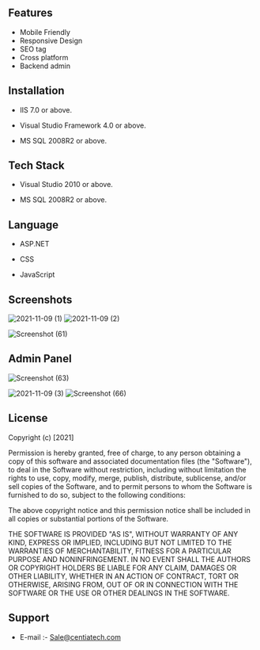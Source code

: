 
## Features

- Mobile Friendly 
- Responsive Design
- SEO tag
- Cross platform
- Backend admin



  
## Installation

- IIS 7.0  or above.

- Visual Studio Framework 4.0 or above.

- MS SQL 2008R2 or above.

## Tech Stack

- Visual Studio 2010 or above.

- MS SQL 2008R2 or above.
  
## Language

- ASP.NET

- CSS

- JavaScript

## Screenshots

![2021-11-09 (1)](https://user-images.githubusercontent.com/92842316/140905661-59464c8c-ada3-4bce-8f36-a6fbb2e2b91c.png)
![2021-11-09 (2)](https://user-images.githubusercontent.com/92842316/140905686-fe5159f2-79bc-44e2-b783-a12653e57d96.png)

![Screenshot (61)](https://user-images.githubusercontent.com/92842316/140905697-0ccf73ef-543b-4423-88cc-f1be160e2f3a.png)

 ## Admin Panel

![Screenshot (63)](https://user-images.githubusercontent.com/92842316/140905710-fc5d9c83-78d7-4991-89a8-0d8b1e0c5b38.png)

![2021-11-09 (3)](https://user-images.githubusercontent.com/92842316/140905749-94d0960c-aca3-4200-97b8-8e7ab9aa035b.png)
![Screenshot (66)](https://user-images.githubusercontent.com/92842316/140905757-bdc7d578-3f46-445c-b545-034a41d7d67b.png)





## License

Copyright (c) [2021]

Permission is hereby granted, free of charge, to any person obtaining a copy
of this software and associated documentation files (the "Software"), to deal
in the Software without restriction, including without limitation the rights
to use, copy, modify, merge, publish, distribute, sublicense, and/or sell
copies of the Software, and to permit persons to whom the Software is
furnished to do so, subject to the following conditions:

The above copyright notice and this permission notice shall be included in all
copies or substantial portions of the Software.

THE SOFTWARE IS PROVIDED "AS IS", WITHOUT WARRANTY OF ANY KIND, EXPRESS OR
IMPLIED, INCLUDING BUT NOT LIMITED TO THE WARRANTIES OF MERCHANTABILITY,
FITNESS FOR A PARTICULAR PURPOSE AND NONINFRINGEMENT. IN NO EVENT SHALL THE
AUTHORS OR COPYRIGHT HOLDERS BE LIABLE FOR ANY CLAIM, DAMAGES OR OTHER
LIABILITY, WHETHER IN AN ACTION OF CONTRACT, TORT OR OTHERWISE, ARISING FROM,
OUT OF OR IN CONNECTION WITH THE SOFTWARE OR THE USE OR OTHER DEALINGS IN THE
SOFTWARE.

## Support

- E-mail :- Sale@centiatech.com
  
